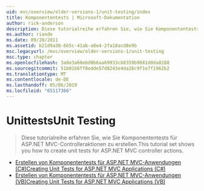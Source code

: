 ```yaml
---
uid: mvc/overview/older-versions-1/unit-testing/index
title: Komponententests | Microsoft-Dokumentation
author: rick-anderson
description: Diese tutorialreihe erfahren Sie, wie Sie Komponententests für ASP.NET MVC-Controlleraktionen zu erstellen.
ms.author: riande
ms.date: 09/28/2011
ms.assetid: b21d9a30-6b5c-41ab-a8e4-2fa18acd8e9b
msc.legacyurl: /mvc/overview/older-versions-1/unit-testing
msc.type: chapter
ms.openlocfilehash: 3a8e3a60ebd0b6aa69933cb8359b9881d0da8288
ms.sourcegitcommit: 51b01b6ff8edde57d8243e4da28c9f1e7f1962b2
ms.translationtype: MT
ms.contentlocale: de-DE
ms.lasthandoff: 05/06/2019
ms.locfileid: "65117366"
---
```

# <a name="unit-testing"></a><span data-ttu-id="9da82-103">Unittests</span><span class="sxs-lookup"><span data-stu-id="9da82-103">Unit Testing</span></span>

> <span data-ttu-id="9da82-104">Diese tutorialreihe erfahren Sie, wie Sie Komponententests für ASP.NET MVC-Controlleraktionen zu erstellen.</span><span class="sxs-lookup"><span data-stu-id="9da82-104">This tutorial set shows you how to create unit tests for ASP.NET MVC controller actions.</span></span>

- [<span data-ttu-id="9da82-105">Erstellen von Komponententests für ASP.NET MVC-Anwendungen (C#)</span><span class="sxs-lookup"><span data-stu-id="9da82-105">Creating Unit Tests for ASP.NET MVC Applications (C#)</span></span>](creating-unit-tests-for-asp-net-mvc-applications-cs.md)
- [<span data-ttu-id="9da82-106">Erstellen von Komponententests für ASP.NET MVC-Anwendungen (VB)</span><span class="sxs-lookup"><span data-stu-id="9da82-106">Creating Unit Tests for ASP.NET MVC Applications (VB)</span></span>](creating-unit-tests-for-asp-net-mvc-applications-vb.md)
